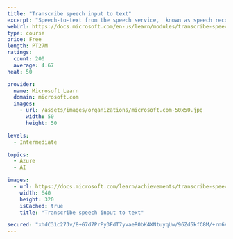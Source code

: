 ```yaml
---
title: "Transcribe speech input to text"
excerpt: "Speech-to-text from the speech service,  known as speech recognition, enables real time transcription of audio streams into text. Your applications, tools, or devices can consume, display, and take action on this text as command input."
webUrl: https://docs.microsoft.com/en-us/learn/modules/transcribe-speech-input-text/
type: course
price: Free
length: PT27M
ratings:
  count: 200
  average: 4.67
heat: 50

provider:
  name: Microsoft Learn
  domain: microsoft.com
  images:
    - url: /assets/images/organizations/microsoft.com-50x50.jpg
      width: 50
      height: 50

levels:
  - Intermediate

topics:
  - Azure
  - AI

images:
  - url: https://docs.microsoft.com/learn/achievements/transcribe-speech-input-text-social.png
    width: 640
    height: 320
    isCached: true
    title: "Transcribe speech input to text"

secured: "xhdC31c27Jv/8+G7d7PrPy3FdT7yvaeR0bK4XNtuyqUw/96Zd5kfC8M/+rn6V5ehKspfc0glkqd8XLsxapxwsFmK3ZgkapmWkQtITA35FnwpZrYUulR+gbI8WQHGmrWz/CAWKbsm1WYeuIbLx7VzGEumG+IUrKEcKI6vg1HozOXLLDVLmni+PBEjmvmmgc3JVKjAVS/bIwyRkgSCyTIvP3K4lUwEkUTydlZv/FO1DXN3WuOwShd+qi60wCuCQEgNO5PLEiltY/AqBBIVpRBPHKe0rB5G4EAEorX/ksGhYE8yk7g5YcJWHbPmLVXX3iEnAddwtpUThVrlKKcluOwiM/1BrY2vMS3mJ2e3Md7+XoEeNxQCkTW6/zxDIMDf0XUScnQUNdUbPxtT+GHs3ilYdg==;16um1mjjkYp2MkSOHPC2ww=="
---
```


